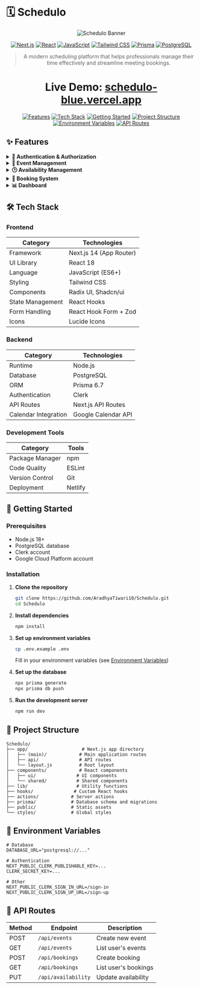 # 🗓️ Schedulo 


<div align="center">



![Schedulo Banner](https://img.shields.io/badge/Schedulo-Smart_Scheduling_Platform-2D3748?style=for-the-badge&logo=calendar)

[![Next.js](https://img.shields.io/badge/Next.js-14.2.7-black?style=for-the-badge&logo=next.js)](https://nextjs.org/)
[![React](https://img.shields.io/badge/React-18-blue?style=for-the-badge&logo=react)](https://reactjs.org/)
[![JavaScript](https://img.shields.io/badge/JavaScript-ES6+-yellow?style=for-the-badge&logo=javascript)](https://developer.mozilla.org/en-US/docs/Web/JavaScript)
[![Tailwind CSS](https://img.shields.io/badge/Tailwind_CSS-3.4-38B2AC?style=for-the-badge&logo=tailwind-css)](https://tailwindcss.com/)
[![Prisma](https://img.shields.io/badge/Prisma-6.7-2D3748?style=for-the-badge&logo=prisma)](https://www.prisma.io/)
[![PostgreSQL](https://img.shields.io/badge/PostgreSQL-15-336791?style=for-the-badge&logo=postgresql)](https://www.postgresql.org/)

> A modern scheduling platform that helps professionals manage their time effectively and streamline meeting bookings.

# **Live Demo:** [schedulo-blue.vercel.app](https://schedulo-blue.vercel.app)

[![Features](https://img.shields.io/badge/Features-✨-yellow)](https://github.com/AradhyaTiwari10/Schedulo#-features)
[![Tech Stack](https://img.shields.io/badge/Tech_Stack-🛠️-orange)](https://github.com/AradhyaTiwari10/Schedulo#-tech-stack)
[![Getting Started](https://img.shields.io/badge/Getting_Started-🚀-green)](https://github.com/AradhyaTiwari10/Schedulo#-getting-started)
[![Project Structure](https://img.shields.io/badge/Project_Structure-📁-blue)](https://github.com/AradhyaTiwari10/Schedulo#-project-structure)
[![Environment Variables](https://img.shields.io/badge/Environment_Variables-🔑-purple)](https://github.com/AradhyaTiwari10/Schedulo#-environment-variables)
[![API Routes](https://img.shields.io/badge/API_Routes-📝-red)](https://github.com/AradhyaTiwari10/Schedulo#-api-routes)

</div>

## ✨ Features

<details>
<summary><b>🔐 Authentication & Authorization</b></summary>

- Secure user authentication with Clerk
- Role-based access control
- Protected routes and API endpoints
</details>

<details>
<summary><b>📅 Event Management</b></summary>

- Create and customize event types
- Set duration and availability
- Private/public event visibility
- Google Calendar integration
</details>

<details>
<summary><b>🕒 Availability Management</b></summary>

- Set weekly availability
- Custom time slots
- Buffer time between meetings
- Timezone support
</details>

<details>
<summary><b>📱 Booking System</b></summary>

- Custom booking links
- Automated scheduling
- Email notifications
- Google Meet integration
</details>

<details>
<summary><b>📊 Dashboard</b></summary>

- Overview of upcoming meetings
- Meeting history
- Analytics and insights
- Quick actions
</details>

## 🛠️ Tech Stack

### Frontend
| Category | Technologies |
|----------|--------------|
| Framework | Next.js 14 (App Router) |
| UI Library | React 18 |
| Language | JavaScript (ES6+) |
| Styling | Tailwind CSS |
| Components | Radix UI, Shadcn/ui |
| State Management | React Hooks |
| Form Handling | React Hook Form + Zod |
| Icons | Lucide Icons |

### Backend
| Category | Technologies |
|----------|--------------|
| Runtime | Node.js |
| Database | PostgreSQL |
| ORM | Prisma 6.7 |
| Authentication | Clerk |
| API Routes | Next.js API Routes |
| Calendar Integration | Google Calendar API |

### Development Tools
| Category | Tools |
|----------|-------|
| Package Manager | npm |
| Code Quality | ESLint |
| Version Control | Git |
| Deployment | Netlify |

## 🚀 Getting Started

### Prerequisites
- Node.js 18+ 
- PostgreSQL database
- Clerk account
- Google Cloud Platform account

### Installation

1. **Clone the repository**
   ```bash
   git clone https://github.com/AradhyaTiwari10/Schedulo.git
   cd Schedulo
   ```

2. **Install dependencies**
   ```bash
   npm install
   ```

3. **Set up environment variables**
   ```bash
   cp .env.example .env
   ```
   Fill in your environment variables (see [Environment Variables](#-environment-variables))

4. **Set up the database**
   ```bash
   npx prisma generate
   npx prisma db push
   ```

5. **Run the development server**
   ```bash
   npm run dev
   ```

## 📁 Project Structure

```
Schedulo/
├── app/                    # Next.js app directory
│   ├── (main)/            # Main application routes
│   ├── api/               # API routes
│   └── layout.js          # Root layout
├── components/            # React components
│   ├── ui/               # UI components
│   └── shared/           # Shared components
├── lib/                  # Utility functions
├── hooks/               # Custom React hooks
├── actions/            # Server actions
├── prisma/             # Database schema and migrations
├── public/             # Static assets
└── styles/             # Global styles
```

## 🔑 Environment Variables

```env
# Database
DATABASE_URL="postgresql://..."

# Authentication
NEXT_PUBLIC_CLERK_PUBLISHABLE_KEY=...
CLERK_SECRET_KEY=...

# Other
NEXT_PUBLIC_CLERK_SIGN_IN_URL=/sign-in
NEXT_PUBLIC_CLERK_SIGN_UP_URL=/sign-up
```

## 📝 API Routes

| Method | Endpoint | Description |
|--------|----------|-------------|
| POST | `/api/events` | Create new event |
| GET | `/api/events` | List user's events |
| POST | `/api/bookings` | Create booking |
| GET | `/api/bookings` | List user's bookings |
| PUT | `/api/availability` | Update availability |





